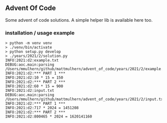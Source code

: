 ## Advent Of Code

Some advent of code solutions. A simple helper lib is available here too.

### installation / usage example
```
> python -m venv venv
> ./venv/bin/activate
> python setup.py develop
> ./years/2021/2/solution.py 
INFO:2021:d2:example.txt
DEBUG:aoc.main:parsing /Users/mmulhern/github/mattmulhern/advent_of_code/years/2021/2/example.txt
INFO:2021:d2:*** PART 1 ***
INFO:2021:d2:10 * 15 = 150
INFO:2021:d2:*** PART 2 ***
INFO:2021:d2:60 * 15 = 900
INFO:2021:d2:input.txt
DEBUG:aoc.main:parsing /Users/mmulhern/github/mattmulhern/advent_of_code/years/2021/2/input.txt
INFO:2021:d2:*** PART 1 ***
INFO:2021:d2:717 * 2024 = 1451208
INFO:2021:d2:*** PART 2 ***
INFO:2021:d2:800465 * 2024 = 1620141160
```
